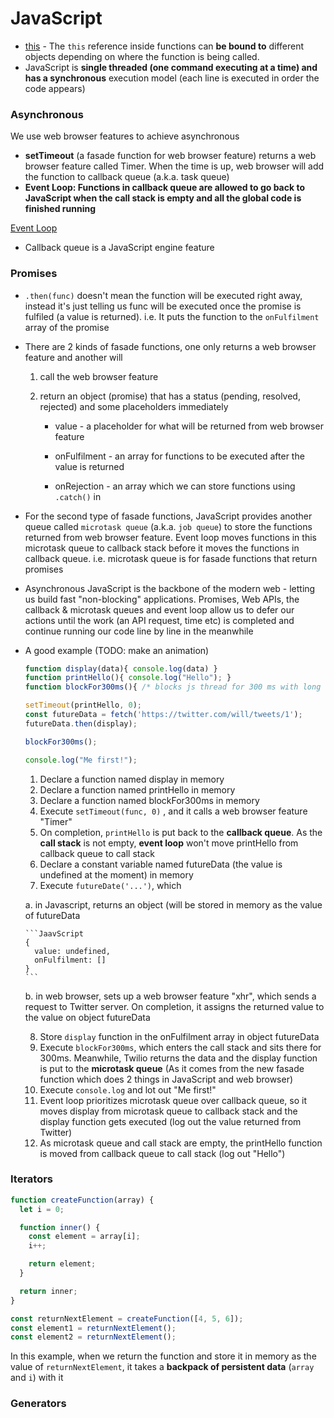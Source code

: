 # JavaScript

* [this](https://www.freecodecamp.org/news/the-complete-guide-to-this-in-javascript/) - The `this` reference inside functions can ****be bound to**** different objects depending on where the function is being called.
* JavaScript is **single threaded (one command executing at a time) and has a synchronous** execution model (each line is executed in order the code appears)

### Asynchronous

We use web browser features to achieve asynchronous

- **setTimeout** (a fasade function for web browser feature) returns a web browser feature called Timer. When the time is up, web browser will add the function to callback queue (a.k.a. task queue)
- **Event Loop: Functions in callback queue are allowed to go back to JavaScript when the call stack is empty and all the global code is finished running**

[Event Loop](./images/event-loop.jpeg)

* Callback queue is a JavaScript engine feature

### Promises

- `.then(func)` doesn't mean the function will be executed right away, instead it's just telling us func will be executed once the promise is fulfiled (a value is returned). i.e. It puts the function to the `onFulfilment` array of the promise

- There are 2 kinds of fasade functions, one only returns a web browser feature and another will

  1. call the web browser feature

  2. return an object (promise) that has a status (pending, resolved, rejected) and some placeholders immediately

     * value - a placeholder for what will be returned from web browser feature

     * onFulfilment - an array for functions to be executed after the value is returned

     * onRejection - an array which we can store functions using `.catch()` in

- For the second type of fasade functions, JavaScript provides another queue called `microtask queue` (a.k.a. `job queue`) to store the functions returned from web browser feature. Event loop moves functions in this microtask queue to callback stack before it moves the functions in callback queue. i.e. microtask queue is for fasade functions that return promises

- Asynchronous JavaScript is the backbone of the modern web - letting us build fast "non-blocking" applications. Promises, Web APIs, the callback & microtask queues and event loop allow us to defer our actions until the work (an API request, time etc) is completed and continue running our code line by line in the meanwhile

- A good example (TODO: make an animation)

  ```JavaScript
  function display(data){ console.log(data) }
  function printHello(){ console.log("Hello"); }
  function blockFor300ms(){ /* blocks js thread for 300 ms with long for loop */ }

  setTimeout(printHello, 0);
  const futureData = fetch('https://twitter.com/will/tweets/1');
  futureData.then(display);

  blockFor300ms();

  console.log("Me first!");
  ```
  1. Declare a function named display in memory
  2. Declare a function named printHello in memory
  3. Declare a function named blockFor300ms in memory
  4. Execute `setTimeout(func, 0)` , and it calls a web browser feature "Timer"
  5. On completion, `printHello` is put back to the **callback queue**. As the **call stack** is not empty, **event loop** won't move printHello from callback queue to call stack
  6. Declare a constant variable named futureData (the value is undefined at the moment) in memory
  7. Execute `futureDate('...')`, which
      
    a. in Javascript, returns an object (will be stored in memory as the value of futureData

      ```JaavScript
      {
        value: undefined,
        onFulfilment: []
      }
      ```
    b. in web browser, sets up a web browser feature "xhr", which sends a request to Twitter server. On completion, it assigns the returned value to the value on object futureData

  8. Store `display` function in the onFulfilment array in object futureData
  9. Execute `blockFor300ms`, which enters the call stack and sits there for 300ms. Meanwhile, Twilio returns the data and the display function is put to the **microtask queue** (As it comes from the new fasade function which does 2 things in JavaScript and web browser)
  10. Execute `console.log` and lot out "Me first!"
  11. Event loop prioritizes microtask queue over callback queue, so it moves display from microtask queue to callback stack and the display function gets executed (log out the value returned from Twitter)
  12. As microtask queue and call stack are empty, the printHello function is moved from callback queue to call stack (log out "Hello")

### Iterators

```JavaScript
function createFunction(array) {
  let i = 0;

  function inner() {
    const element = array[i];
    i++;

    return element;
  }

  return inner;
}

const returnNextElement = createFunction([4, 5, 6]);
const element1 = returnNextElement();
const element2 = returnNextElement();
```

In this example, when we return the function and store it in memory as the value of `returnNextElement`, it takes a **backpack of persistent data** (`array` and `i`) with it

### Generators
